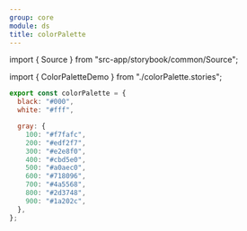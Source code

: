 ```yaml
---
group: core
module: ds
title: colorPalette
---
```


import { Source } from "src-app/storybook/common/Source";

import { ColorPaletteDemo } from "./colorPalette.stories";

```js
export const colorPalette = {
  black: "#000",
  white: "#fff",

  gray: {
    100: "#f7fafc",
    200: "#edf2f7",
    300: "#e2e8f0",
    400: "#cbd5e0",
    500: "#a0aec0",
    600: "#718096",
    700: "#4a5568",
    800: "#2d3748",
    900: "#1a202c",
  },
};
```

<ColorPaletteDemo />

<Source path="src-core/ds/colorPalette.ts" />
